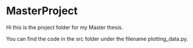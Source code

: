 # MasterProject

Hi this is the project folder for my Master thesis.

You can find the code in the src folder under the filename plotting_data.py.
